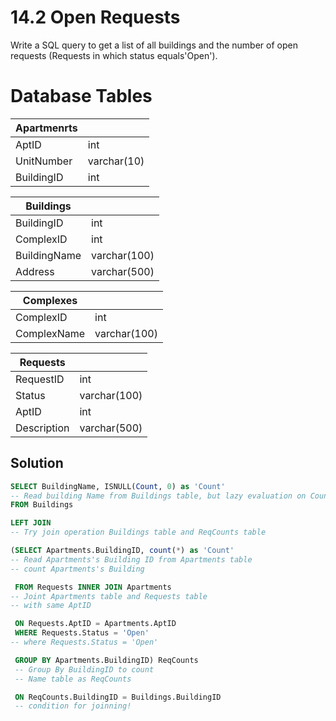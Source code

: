# 14.2 Open Requests

Write a SQL query to get a list of all buildings and the number of open requests (Requests in which status equals'Open').

# Database Tables

|Apartmenrts||
|------|---|
|AptID|int|
|UnitNumber|varchar(10)|
|BuildingID|int|

|Buildings||
|------|---|
|BuildingID|int|
|ComplexID|int|
|BuildingName|varchar(100)|
|Address|varchar(500)|

|Complexes||
|---------|---|
|ComplexID|int|
|ComplexName|varchar(100)|

|Requests||
|------|---|
|RequestID|int|
|Status|varchar(100)|
|AptID|int|
|Description|varchar(500)|

## Solution

```sql
SELECT BuildingName, ISNULL(Count, 0) as 'Count'
-- Read building Name from Buildings table, but lazy evaluation on Count
FROM Buildings

LEFT JOIN
-- Try join operation Buildings table and ReqCounts table

(SELECT Apartments.BuildingID, count(*) as 'Count'
-- Read Apartments's Building ID from Apartments table
-- count Apartments's Building

 FROM Requests INNER JOIN Apartments
-- Joint Apartments table and Requests table
-- with same AptID

 ON Requests.AptID = Apartments.AptID
 WHERE Requests.Status = 'Open'
-- where Requests.Status = 'Open'

 GROUP BY Apartments.BuildingID) ReqCounts
 -- Group By BuildingID to count
 -- Name table as ReqCounts

 ON ReqCounts.BuildingID = Buildings.BuildingID
 -- condition for joinning!
```